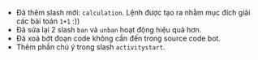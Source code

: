 - Đã thêm slash mới: `calculation`. Lệnh được tạo ra nhằm mục đích giải các bài toán `1+1` :))
- Đã sửa lại 2 slash `ban` và `unban` hoạt động hiệu quả hơn.
- Đã xoá bớt đoạn code không cần đến trong source code bot.
- Thêm phần chú ý trong slash `activitystart`.
